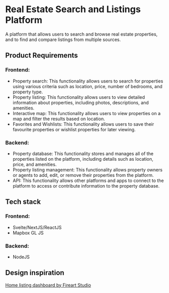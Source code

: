 # Real Estate Search and Listings Platform

A platform that allows users to search and browse real estate properties, and to find and compare listings from multiple sources.

## Product Requirements

### Frontend:

- Property search: This functionality allows users to search for properties using various criteria such as location, price, number of bedrooms, and property type.
- Property listing: This functionality allows users to view detailed information about properties, including photos, descriptions, and amenities.
- Interactive map: This functionality allows users to view properties on a map and filter the results based on location.
- Favorites and Wishlists: This functionality allows users to save their favourite properties or wishlist properties for later viewing.

### Backend:
- Property database: This functionality stores and manages all of the properties listed on the platform, including details such as location, price, and amenities.
- Property listing management: This functionality allows property owners or agents to add, edit, or remove their properties from the platform.
- API: This functionality allows other platforms and apps to connect to the platform to access or contribute information to the property database.

## Tech stack

### Frontend:
- Svelte/NextJS/ReactJS
- Mapbox GL JS


### Backend:
- NodeJS

## Design inspiration
[Home listing dashboard by Fireart Studio](https://dribbble.com/shots/16753753-Home-Listings-Dashboard)
